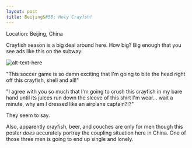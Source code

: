 ```yaml
---
layout: post
title: Beijing&#58; Holy Crayfsh! 
---
```


Location: Beijing, China

Crayfish season is a big deal around here. How big? Big enough that you see ads like this on the subway:

![alt-text-here](http://kenjilopezalt.github.io/images/20140621-beijing-yogurt-bing-rou-food-market-tiananmen-sqare-liangpi-hot-pot/20140621-crayfish.jpg "Holy crayfish!")

"This soccer game is so damn exciting that I'm going to bite the head right off this crayfish, shell and all!"

"I agree with you so much that I'm going to crush this crayfish in my bare hand until its juices run down the sleeve of this shirt I'm wear... wait a minute, why am I dressed like an airplane captain?!?"

They seem to say.

Also, apparently crayfish, beer, and couches are only for men though this poster <em>does</em> accurately portray the coupling situation here in China. One of those three men is going to end up single and lonely.